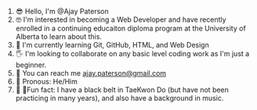 1.  😎  Hello, I'm @Ajay Paterson
2.  🤓  I'm interested in becoming a Web Developer and have recently enrolled in a continuing educaiton diploma program at the University of Alberta to learn about this.
3.  🔰  I'm currently learning Git, GitHub, HTML, and Web Design
4.  🖐️  I'm looking to collaborate on any basic level coding work as I'm just a beginner.
5.  📧  You can reach me ajay.paterson@gmail.com
6.  👦  Pronous: He/Him
7.  👀 🎵Fun fact: I have a black belt in TaeKwon Do (but have not been practicing in many years), and also have a background in music.

